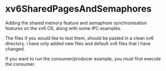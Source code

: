# xv6SharedPagesAndSemaphores
Adding the shared memory feature and semaphore synchronisation features on the xv6 OS, along with
some IPC examples.

The files if you would like to test them, should be pasted in a clean xv6 directory.
I have only added new files and  default xv6 files that I have changed.

If you want to run the consumer/producer example, you must first execute the consumer.
